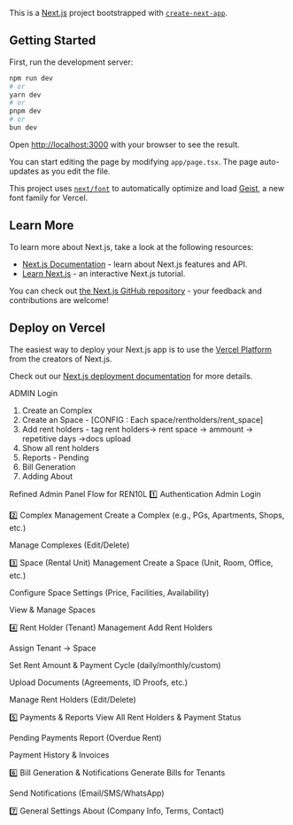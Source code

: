 This is a [Next.js](https://nextjs.org) project bootstrapped with [`create-next-app`](https://nextjs.org/docs/app/api-reference/cli/create-next-app).

## Getting Started

First, run the development server:

```bash
npm run dev
# or
yarn dev
# or
pnpm dev
# or
bun dev
```

Open [http://localhost:3000](http://localhost:3000) with your browser to see the result.

You can start editing the page by modifying `app/page.tsx`. The page auto-updates as you edit the file.

This project uses [`next/font`](https://nextjs.org/docs/app/building-your-application/optimizing/fonts) to automatically optimize and load [Geist](https://vercel.com/font), a new font family for Vercel.

## Learn More

To learn more about Next.js, take a look at the following resources:

- [Next.js Documentation](https://nextjs.org/docs) - learn about Next.js features and API.
- [Learn Next.js](https://nextjs.org/learn) - an interactive Next.js tutorial.

You can check out [the Next.js GitHub repository](https://github.com/vercel/next.js) - your feedback and contributions are welcome!

## Deploy on Vercel

The easiest way to deploy your Next.js app is to use the [Vercel Platform](https://vercel.com/new?utm_medium=default-template&filter=next.js&utm_source=create-next-app&utm_campaign=create-next-app-readme) from the creators of Next.js.

Check out our [Next.js deployment documentation](https://nextjs.org/docs/app/building-your-application/deploying) for more details.

ADMIN
Login

1. Create an Complex
2. Create an Space - [CONFIG : Each space/rentholders/rent_space]
3. Add rent holders - tag rent holders-> rent space -> ammount -> repetitive days ->docs upload
4. Show all rent holders
5. Reports - Pending
6. Bill Generation
7. Adding About

Refined Admin Panel Flow for REN10L
1️⃣ Authentication
Admin Login

2️⃣ Complex Management
Create a Complex (e.g., PGs, Apartments, Shops, etc.)

Manage Complexes (Edit/Delete)

3️⃣ Space (Rental Unit) Management
Create a Space (Unit, Room, Office, etc.)

Configure Space Settings (Price, Facilities, Availability)

View & Manage Spaces

4️⃣ Rent Holder (Tenant) Management
Add Rent Holders

Assign Tenant → Space

Set Rent Amount & Payment Cycle (daily/monthly/custom)

Upload Documents (Agreements, ID Proofs, etc.)

Manage Rent Holders (Edit/Delete)

5️⃣ Payments & Reports
View All Rent Holders & Payment Status

Pending Payments Report (Overdue Rent)

Payment History & Invoices

6️⃣ Bill Generation & Notifications
Generate Bills for Tenants

Send Notifications (Email/SMS/WhatsApp)

7️⃣ General Settings
About (Company Info, Terms, Contact)
